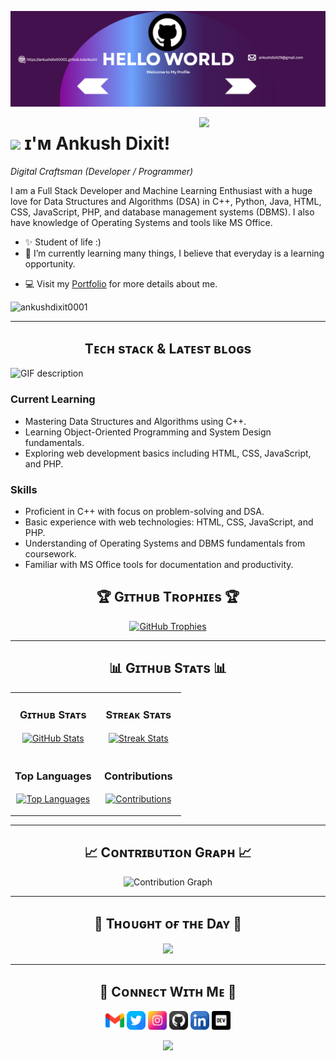 <!--Banner-->
![Ankush Dixit Banner Image](./banner.png)

<!--Night Owl image-->
<div>
  <img align="right" width="40%" src="https://owlbertsio-resized.s3.amazonaws.com/Popper.psd.full.png">
</div>

<!--Header Name-->
# <img src="https://emojis.slackmojis.com/emojis/images/1531849430/4246/blob-sunglasses.gif?1531849430" width="30"/> ɪ'ᴍ Ankush Dixit! 
*Digital Craftsman (Developer / Programmer)*
<br /> 

<!--Start Intro-->               
<p align="left">I am a Full Stack Developer and Machine Learning Enthusiast with a huge love for Data Structures and Algorithms (DSA) in C++, Python, Java, HTML, CSS, JavaScript, PHP, and database management systems (DBMS). I also have knowledge of Operating Systems and tools like MS Office.</p>

- ✨ Student of life :)
- 🌱 I’m currently learning many things, I believe that everyday is a learning opportunity.
<!--- 💁‍♂️ Trusted member and Moderator at [DEV Community](https://dev.to)-->
- 💻 Visit my [Portfolio](https://ankushdixit0001.github.io/ankush/) for more details about me.
<!--End Intro-->

<!--Profile Count Badge-->
<p align="left">
  <img src="https://komarev.com/ghpvc/?username=ankushdixit0001&label=Profile%20views&color=770677&style=for-the-badge&logo=star" alt="ankushdixit0001" style="padding-right:20px;" />
</p>

---

<!--Languages and Tools Section-->       
<h2 align="center">Tᴇᴄʜ sᴛᴀᴄᴋ & Lᴀᴛᴇsᴛ ʙʟᴏɢs</h2> 
<picture>
  <source media="(prefers-color-scheme: dark)" srcset="./Skills_Animation_Dark.gif">
  <source media="(prefers-color-scheme: light)" srcset="./Skills_Animation_White.gif">
  <img align="left" alt="GIF description" src="./Skills_Animation_White.gif">
</picture>
<br />

<h3 align="left">Current Learning</h3>
<ul align="left">
  <li>Mastering Data Structures and Algorithms using C++.</li>
  <li>Learning Object-Oriented Programming and System Design fundamentals.</li>
  <!-- <li>Understanding the architecture and development of chat applications (e.g., Telegram).</li> -->
  <li>Exploring web development basics including HTML, CSS, JavaScript, and PHP.</li>
</ul>

<h3 align="left">Skills</h3>
<ul align="left">
  <li>Proficient in C++ with focus on problem-solving and DSA.</li>
  <li>Basic experience with web technologies: HTML, CSS, JavaScript, and PHP.</li>
  <li>Understanding of Operating Systems and DBMS fundamentals from coursework.</li>
  <li>Familiar with MS Office tools for documentation and productivity.</li>
</ul>


<!--Trophies Section-->   
<h2 align="center">🏆 Gɪᴛʜᴜʙ Tʀᴏᴘʜɪᴇs 🏆</h2>
<p align="center">
  <a href="https://github.com/ankushdixit0001">
    <picture>
      <source media="(prefers-color-scheme: dark)" srcset="https://github-profile-trophy.vercel.app/?username=ankushdixit0001&no-bg=true&row=2&column=6&margin-w=20&margin-h=20&theme=monokai">
      <source media="(prefers-color-scheme: light)" srcset="https://github-profile-trophy.vercel.app/?username=ankushdixit0001&no-bg=true&row=2&column=6&margin-w=20&margin-h=20">
      <img alt="GitHub Trophies" src="https://github-profile-trophy.vercel.app/?username=ankushdixit0001&no-bg=true&no-frame=true&row=2&column=6&margin-w=20&margin-h=20">
    </picture>
  </a>
</p>

---

<!--Github stats Table--> 
<h2 align="center">📊 Gɪᴛʜᴜʙ Sᴛᴀᴛs 📊</h2>

<table width="100%">
  <tr>
    <td width="50%">
      <h3 align="center"><strong>Gɪᴛʜᴜʙ Sᴛᴀᴛs</strong></h3>
      <p align="center">
        <a href="https://github.com/ankushdixit0001">
          <img align="center" src="https://github-readme-stats.vercel.app/api?username=ankushdixit0001&count_private=true&show_icons=true&theme=radical" alt="GitHub Stats" />
        </a>
      </p>
    </td>
    <td width="50%">
      <h3 align="center"><strong>Sᴛʀᴇᴀᴋ Sᴛᴀᴛs</strong></h3>
      <p align="center">
        <a href="https://github.com/ankushdixit0001">
          <img align="center" src="https://streak-stats.demolab.com?user=ankushdixit0001&theme=radical" alt="Streak Stats" />
        </a>
      </p>
    </td>
  </tr>
  <tr>
    <td width="50%">
      <h3 align="center"><strong>Top Languages</strong></h3>
      <p align="center">
        <a href="https://github.com/ankushdixit0001">
          <img align="center" src="https://github-readme-stats.vercel.app/api/top-langs/?username=ankushdixit0001&layout=compact&theme=radical&count_private=true" alt="Top Languages" />
        </a>
      </p>
    </td>
    <td width="50%">
      <h3 align="center"><strong>Contributions</strong></h3>
      <p align="center">
        <a href="https://github.com/ankushdixit0001">
          <img align="center" src="https://github-contributor-stats.vercel.app/api?username=ankushdixit0001&limit=5&theme=radical" alt="Contributions" />
        </a>
      </p>
    </td>
  </tr>
</table>

---

<!--Contribution Graph-->
<h2 align="center">📈 Cᴏɴᴛʀɪʙᴜᴛɪᴏɴ Gʀᴀᴘʜ 📈</h2>
<p align="center">
    <img src="https://github-readme-activity-graph.vercel.app/graph?username=ankushdixit0001&theme=radical&count_private=true" alt="Contribution Graph" />
</p>

---

<!--Dynamic Quote card updates everyday at 12 PM--> 
<h2 align="center">🌟 Tʜᴏᴜɢʜᴛ ᴏғ ᴛʜᴇ Dᴀʏ 🌟</h2>

















































































































































































<!--STARTS_HERE_QUOTE_CARD-->
<p align="center">
    <img src="https://readme-daily-quotes.vercel.app/api?author=Kabir&quote=Wherever%20you%20are%20is%20the%20entry%20point.&theme=dark&bg_color=220a28&author_color=ffeb95&accent_color=c56a90">
</p>
<!--ENDS_HERE_QUOTE_CARD-->

















































































































































































---

<!--Contact Section--> 
<h2 align="center">🤝 Cᴏɴɴᴇᴄᴛ Wɪᴛʜ Mᴇ 🤝 </h2>
<p align="center">
  <a href="mailto:ankushdixit29@gmail.com" target="_blank"><img src="./gmail.png" width=30 height=30 alt="Gmail" /></a>
  <a href="https://x.com/ankushdixit0001" target="_blank"><img src="./twitter.png" width=30 height=30 alt="Twitter" /></a>
  <a href="https://www.instagram.com/ankushdixit0001" target="_blank"><img src="./instagram.png" width=30 height=30 alt="Instagram" /></a>
  <a href="https://www.github.com/ankushdixit0001" target="_blank"><img src="./github.png" width=30 height=30 alt="GitHub" /></a>
  <a href="https://www.linkedin.com/in/ankushdixit0001/" target="_blank"><img src="./linkedin.png" width=30 height=30 alt="LinkedIn" /></a>
  <a href="https://dev.to/ankushdixit0001" target="_blank"><img src="./dev_to.png" width=30 height=30 alt="DEV" /></a>
</p>

<!-- Buy me a coffee
<div align="center">
<a href="https://www.buymeacoffee.com/ankushdixit0001" target="_blank"><img src="https://cdn.buymeacoffee.com/buttons/v2/default-yellow.png" alt="Buy Me A Coffee" style="height: 40px !important;width: 200px !important;" ></a>
</div> -->
<!--Footer--> 
<p align="center">
  <img src="https://capsule-render.vercel.app/api?type=waving&color=gradient&height=65&section=footer"/>
</p>

